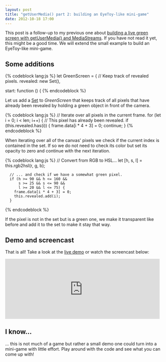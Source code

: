 ```yaml
---
layout: post
title: "getUserMedia() part 2: building an EyeToy-like mini-game"
date: 2012-10-18 17:00
---
```


This post is a follow-up to my previous one about
[building a live green screen with getUserMedia() and MediaStreams](/blog/2012/10/building-a-live-green-screen-with-getusermedia-and-mediastreams/).
If you have not read it yet, this might be a good time. We will extend the small
example to build an EyeToy-like mini-game.

## Some additions

{% codeblock lang:js %}
let GreenScreen = {
  // Keep track of revealed pixels.
  revealed: new Set(),

  start: function () {
{% endcodeblock %}

Let us add a
[Set](https://developer.mozilla.org/en-US/docs/JavaScript/Reference/Global_Objects/Set)
to *GreenScreen* that keeps track of all pixels that have already been
revealed by holding a green object in front of the camera.

{% codeblock lang:js %}
    // Iterate over all pixels in the current frame.
    for (let i = 0; i < len; i++) {
      // This pixel has already been revealed.
      if (this.revealed.has(i)) {
        frame.data[i * 4 + 3] = 0;
        continue;
      }
{% endcodeblock %}

When iterating over all of the canvas' pixels we check if the current index is
contained in the set. If so we do not need to check its color but set its
opacity to zero and continue with the next iteration.

{% codeblock lang:js %}
      // Convert from RGB to HSL...
      let [h, s, l] = this.rgb2hsl(r, g, b);

      // ... and check if we have a somewhat green pixel.
      if (h >= 90 && h <= 160 &&
          s >= 25 && s <= 90 &&
          l >= 20 && l <= 75) {
        frame.data[i * 4 + 3] = 0;
        this.revealed.add(i);
      }
{% endcodeblock %}

If the pixel is not in the set but is a green one, we make it transparent like
before and add it to the set to make it stay that way.

## Demo and screencast

That is all! Take a look at the [live demo](/demos/eye-toy/) or watch the
screencast below:

<iframe class="embed"
 src="http://player.vimeo.com/video/51598757?title=1&amp;byline=1&amp;portrait=1"
 width="500" height="195" frameborder="0"
 webkitAllowFullScreen mozallowfullscreen allowFullScreen></iframe>

## I know...

... this is not much of a game but rather a small demo one could turn into a
mini-game with little effort. Play around with the code and see what you can
come up with!
